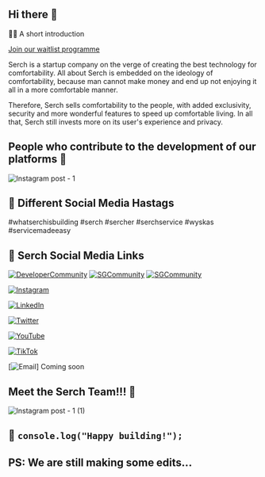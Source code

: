 ## Hi there 👋

🙋‍♀️ A short introduction

<a href="https://www.serchservice.com">Join our waitlist programme</a>


Serch is a startup company on the verge of creating the best technology for comfortability. All about Serch is embedded on the ideology of comfortability, because man cannot make money and end up not enjoying it all in a more comfortable manner.

Therefore, Serch sells comfortability to the people, with added exclusivity, security and more wonderful features to speed up comfortable living. In all that, Serch still invests more on its user's experience and privacy.

## People who contribute to the development of our platforms 🧙
![Instagram post - 1](https://user-images.githubusercontent.com/98127258/211050202-bcd35ff8-71bf-4108-9462-8cdd324fabe2.png)

## 👩‍ Different Social Media Hastags
#whatserchisbuilding #serch #sercher #serchservice #wyskas #servicemadeeasy

## 👩‍ Serch Social Media Links
[![DeveloperCommunity](https://img.shields.io/badge/Discord-Join%20our%20Developer%20Community-orange)](https://discord.gg/8gqJb9cdgH)
[![SGCommunity](https://img.shields.io/badge/Discord-Join%20our%20SGCommunity-blue)](https://discord.gg/p34S4x4fKB)
[![SGCommunity](https://img.shields.io/badge/WhatsApp-Join%20our%20SGCommunity-orange)](hhtps://chat.whatsapp.com/IPWEBQi7HRG7jJQiOWdcJT)


[![Instagram](https://img.shields.io/badge/Instagram-Follow%20Serch%20on%20Instagram-red)](https://www.instagram.com/serchservice)

[![LinkedIn](https://img.shields.io/badge/LinkedIn-Follow%20Serch%20on%20LinkedIn-blue)](https://www.linkedin.com/in/serchservice)

[![Twitter](https://img.shields.io/badge/Twitter-Follow%20Serch%20on%20Twitter-blue)](https://www.twitter.com/serchservice)

[![YouTube](https://img.shields.io/badge/YouTube-Follow%20Serch%20on%20YouTube-red)](https://www.youtube.com/@serchservice)

[![TikTok](https://img.shields.io/badge/TikTok-Follow%20us%20on%20TikTok-lightgrey)](https://www.tiktok.com/@serchservice)

[![Email](https://img.shields.io/badge/Email-Send%20us%20an%20email-red)] Coming soon

## Meet the Serch Team!!! 🌈

![Instagram post - 1 (1)](https://user-images.githubusercontent.com/98127258/211058691-ae5e0608-3731-49d3-b463-856a24142985.png)

## 🍿 ```console.log("Happy building!");```

## PS: We are still making some edits...

<!--

**Here are some ideas to get you started:**

🙋‍♀️ A short introduction

  Serch is a startup company on the verge of creating the best technology for comfortability. All about Serch is embedded on the ideology of comfortability, because man cannot make money and end up not enjoying it all in a more comfortable manner.
  Therefore, Serch sells comfortability to the people, with added exclusivity, security and more wonderful features to speed up comfortable living. In all that, Serch still invests more on its user's experience and privacy.
  
🌈 Contribution guidelines - how can the community get involved?
👩‍💻 Useful resources - where can the community find your docs? Is there anything else the community should know?
🍿 Fun facts - what does your team eat for breakfast?
🧙 Hope we have fun!
